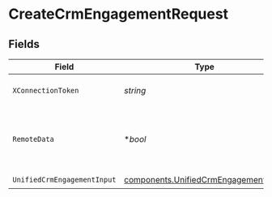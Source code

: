 # CreateCrmEngagementRequest


## Fields

| Field                                                                                        | Type                                                                                         | Required                                                                                     | Description                                                                                  |
| -------------------------------------------------------------------------------------------- | -------------------------------------------------------------------------------------------- | -------------------------------------------------------------------------------------------- | -------------------------------------------------------------------------------------------- |
| `XConnectionToken`                                                                           | *string*                                                                                     | :heavy_check_mark:                                                                           | The connection token                                                                         |
| `RemoteData`                                                                                 | **bool*                                                                                      | :heavy_minus_sign:                                                                           | Set to true to include data from the original Crm software.                                  |
| `UnifiedCrmEngagementInput`                                                                  | [components.UnifiedCrmEngagementInput](../../models/components/unifiedcrmengagementinput.md) | :heavy_check_mark:                                                                           | N/A                                                                                          |